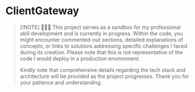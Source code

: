 # ClientGateway

> [!NOTE] :nut_and_bolt::hammer::rocket:
> This project serves as a sandbox for my professional skill development and is currently in progress. Within the code, you might encounter commented-out sections, detailed explanations of concepts, or links to solutions addressing specific challenges I faced during its creation. Please note that this is not representative of the code I would deploy in a production environment.
>
> Kindly note that comprehensive details regarding the tech stack and architecture will be provided as the project progresses. Thank you for your patience and understanding. 
